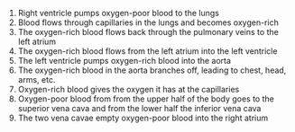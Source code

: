 1. Right ventricle pumps oxygen-poor blood to the lungs
2. Blood flows through capillaries in the lungs and becomes oxygen-rich
3. The oxygen-rich blood flows back through the pulmonary veins to the left atrium
4. The oxygen-rich blood flows from the left atrium into the left ventricle
5. The left ventricle pumps oxygen-rich blood into the aorta
6. The oxygen-rich blood in the aorta branches off, leading to chest, head, arms, etc.
7. Oxygen-rich blood gives the oxygen it has at the capillaries
8. Oxygen-poor blood from from the upper half of the body goes to the superior vena
cava and from the lower half the inferior vena cava
9. The two vena cavae empty oxygen-poor blood into the right atrium